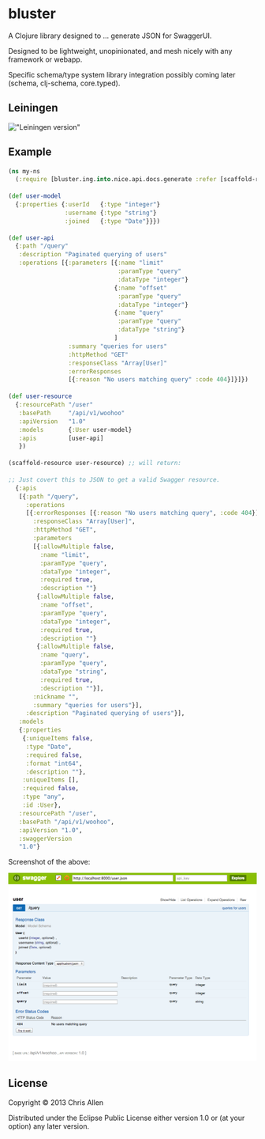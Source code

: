 # bluster

A Clojure library designed to ... generate JSON for SwaggerUI.

Designed to be lightweight, unopinionated, and mesh nicely with
any framework or webapp.

Specific schema/type system library integration possibly
coming later (schema, clj-schema, core.typed).

## Leiningen

!["Leiningen version"](https://clojars.org/brambling/latest-version.svg)

## Example

```clojure
(ns my-ns
  (:require [bluster.ing.into.nice.api.docs.generate :refer [scaffold-resource]]))

(def user-model
  {:properties {:userId   {:type "integer"}
                :username {:type "string"}
                :joined   {:type "Date"}}})

(def user-api
  {:path "/query"
   :description "Paginated querying of users"
   :operations [{:parameters [{:name "limit"
                               :paramType "query"
                               :dataType "integer"}
                              {:name "offset"
                               :paramType "query"
                               :dataType "integer"}
                              {:name "query"
                               :paramType "query"
                               :dataType "string"}
                              ]
                 :summary "queries for users"
                 :httpMethod "GET"
                 :responseClass "Array[User]"
                 :errorResponses
                 [{:reason "No users matching query" :code 404}]}]})

(def user-resource
  {:resourcePath "/user"
   :basePath     "/api/v1/woohoo"
   :apiVersion   "1.0"
   :models       {:User user-model}
   :apis         [user-api]
   })

(scaffold-resource user-resource) ;; will return:

;; Just covert this to JSON to get a valid Swagger resource.
  {:apis
   [{:path "/query",
     :operations
     [{:errorResponses [{:reason "No users matching query", :code 404}],
       :responseClass "Array[User]",
       :httpMethod "GET",
       :parameters
       [{:allowMultiple false,
         :name "limit",
         :paramType "query",
         :dataType "integer",
         :required true,
         :description ""}
        {:allowMultiple false,
         :name "offset",
         :paramType "query",
         :dataType "integer",
         :required true,
         :description ""}
        {:allowMultiple false,
         :name "query",
         :paramType "query",
         :dataType "string",
         :required true,
         :description ""}],
       :nickname "",
       :summary "queries for users"}],
     :description "Paginated querying of users"}],
   :models
   {:properties
    {:uniqueItems false,
     :type "Date",
     :required false,
     :format "int64",
     :description ""},
    :uniqueItems [],
    :required false,
    :type "any",
    :id :User},
   :resourcePath "/user",
   :basePath "/api/v1/woohoo",
   :apiVersion "1.0",
   :swaggerVersion
   "1.0"}

```

Screenshot of the above:

!["example image of blackwater output"](resources/screenie.png)

## License

Copyright © 2013 Chris Allen

Distributed under the Eclipse Public License either version 1.0 or (at
your option) any later version.
